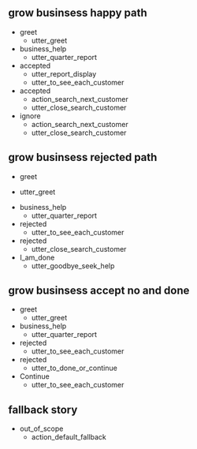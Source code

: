 
## grow businsess happy path
* greet
  - utter_greet
* business_help
  - utter_quarter_report
* accepted
  - utter_report_display
  - utter_to_see_each_customer
* accepted
  - action_search_next_customer
  - utter_close_search_customer
* ignore
  - action_search_next_customer
  - utter_close_search_customer

## grow businsess rejected path
* greet
 - utter_greet
* business_help
  - utter_quarter_report
* rejected
  - utter_to_see_each_customer
* rejected
  - utter_close_search_customer
* I_am_done
  - utter_goodbye_seek_help

## grow businsess accept no and done
* greet
  - utter_greet
* business_help
  - utter_quarter_report
* rejected
  - utter_to_see_each_customer
* rejected
  - utter_to_done_or_continue
* Continue
  - utter_to_see_each_customer

## fallback story
* out_of_scope
  - action_default_fallback